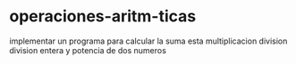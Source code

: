 # operaciones-aritm-ticas
implementar un programa para calcular la suma esta multiplicacion division division entera y potencia de dos numeros
